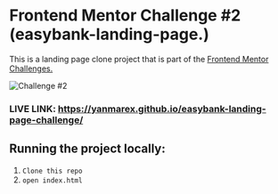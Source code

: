 # Frontend Mentor Challenge #2  (easybank-landing-page.)

This is a landing page clone project that is part of the [Frontend Mentor Challenges.](https://www.frontendmentor.io/challenges/easybank-landing-page-WaUhkoDN)

![Challenge #2](https://res.cloudinary.com/dz209s6jk/image/upload/q_auto:good,w_900/Challenges/eo0otvv6dh4xxdzw5sxv.jpg)

### LIVE LINK: https://yanmarex.github.io/easybank-landing-page-challenge/

## Running the project locally:

1. `Clone this repo`
2. `open index.html`
